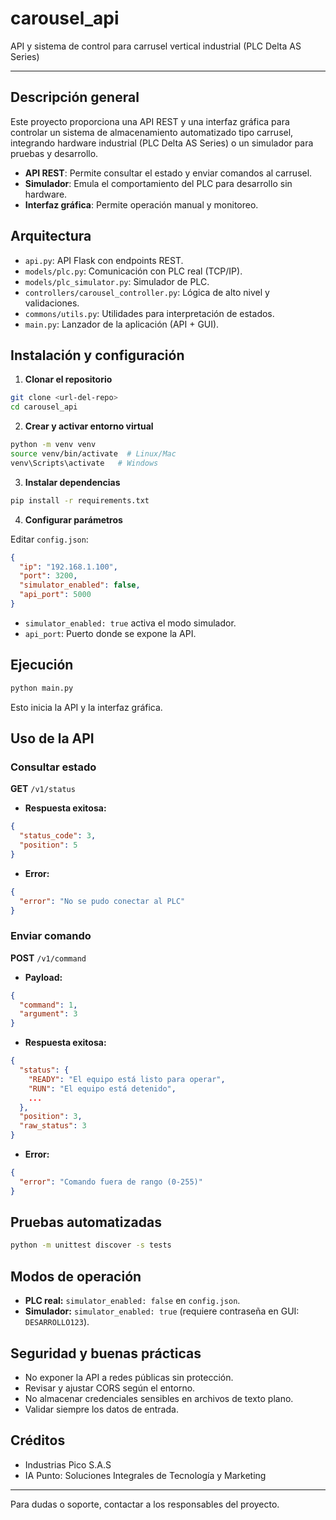 # carousel_api

API y sistema de control para carrusel vertical industrial (PLC Delta AS Series)

---

## Descripción general

Este proyecto proporciona una API REST y una interfaz gráfica para controlar un sistema de almacenamiento automatizado tipo carrusel, integrando hardware industrial (PLC Delta AS Series) o un simulador para pruebas y desarrollo.

- **API REST**: Permite consultar el estado y enviar comandos al carrusel.
- **Simulador**: Emula el comportamiento del PLC para desarrollo sin hardware.
- **Interfaz gráfica**: Permite operación manual y monitoreo.

## Arquitectura

- `api.py`: API Flask con endpoints REST.
- `models/plc.py`: Comunicación con PLC real (TCP/IP).
- `models/plc_simulator.py`: Simulador de PLC.
- `controllers/carousel_controller.py`: Lógica de alto nivel y validaciones.
- `commons/utils.py`: Utilidades para interpretación de estados.
- `main.py`: Lanzador de la aplicación (API + GUI).

## Instalación y configuración

1. **Clonar el repositorio**

```bash
git clone <url-del-repo>
cd carousel_api
```

2. **Crear y activar entorno virtual**

```bash
python -m venv venv
source venv/bin/activate  # Linux/Mac
venv\Scripts\activate   # Windows
```

3. **Instalar dependencias**

```bash
pip install -r requirements.txt
```

4. **Configurar parámetros**

Editar `config.json`:

```json
{
  "ip": "192.168.1.100",
  "port": 3200,
  "simulator_enabled": false,
  "api_port": 5000
}
```

- `simulator_enabled: true` activa el modo simulador.
- `api_port`: Puerto donde se expone la API.

## Ejecución

```bash
python main.py
```

Esto inicia la API y la interfaz gráfica.

## Uso de la API

### Consultar estado

**GET** `/v1/status`

- **Respuesta exitosa:**

```json
{
  "status_code": 3,
  "position": 5
}
```

- **Error:**

```json
{
  "error": "No se pudo conectar al PLC"
}
```

### Enviar comando

**POST** `/v1/command`

- **Payload:**

```json
{
  "command": 1,
  "argument": 3
}
```

- **Respuesta exitosa:**

```json
{
  "status": {
    "READY": "El equipo está listo para operar",
    "RUN": "El equipo está detenido",
    ...
  },
  "position": 3,
  "raw_status": 3
}
```

- **Error:**

```json
{
  "error": "Comando fuera de rango (0-255)"
}
```

## Pruebas automatizadas

```bash
python -m unittest discover -s tests
```

## Modos de operación

- **PLC real:** `simulator_enabled: false` en `config.json`.
- **Simulador:** `simulator_enabled: true` (requiere contraseña en GUI: `DESARROLLO123`).

## Seguridad y buenas prácticas

- No exponer la API a redes públicas sin protección.
- Revisar y ajustar CORS según el entorno.
- No almacenar credenciales sensibles en archivos de texto plano.
- Validar siempre los datos de entrada.

## Créditos

- Industrias Pico S.A.S
- IA Punto: Soluciones Integrales de Tecnología y Marketing

---

Para dudas o soporte, contactar a los responsables del proyecto.
